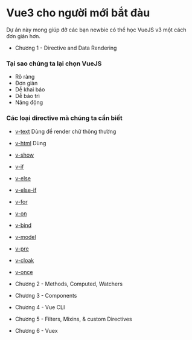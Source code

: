 # Vue3 cho người mới bắt đàu

Dự án này mong giúp đỡ các bạn newbie có thể học VueJS v3 một cách đơn giản hơn.

- Chương 1 - Directive and Data Rendering

### Tại sao chúng ta lại chọn VueJS

- Rõ ràng
- Đơn giản
- Dễ khai báo
- Dễ bảo trì
- Năng động

### Các loại directive mà chúng ta cần biết

- [v-text](https://vuejs.org/v2/api/#v-text)
  Dùng để render chữ thông thường

- [v-html](https://vuejs.org/v2/api/#v-html)
  Dùng

- [v-show](https://vuejs.org/v2/api/#v-show)
- [v-if](https://vuejs.org/v2/api/#v-if)
- [v-else](https://vuejs.org/v2/api/#v-else)
- [v-else-if](https://vuejs.org/v2/api/#v-else-if)
- [v-for](https://vuejs.org/v2/api/#v-for)
- [v-on](https://vuejs.org/v2/api/#v-on)
- [v-bind](https://vuejs.org/v2/api/#v-bind)
- [v-model](https://vuejs.org/v2/api/#v-model)
- [v-pre](https://vuejs.org/v2/api/#v-pre)
- [v-cloak](https://vuejs.org/v2/api/#v-cloak)
- [v-once](https://vuejs.org/v2/api/#v-once)

- Chương 2 - Methods, Computed, Watchers
- Chương 3 - Components
- Chương 4 - Vue CLI
- Chương 5 - Filters, Mixins, & custom Directives
- Chương 6 - Vuex
